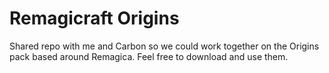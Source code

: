 # Remagicraft Origins
Shared repo with me and Carbon so we could work together on the Origins pack based around Remagica. Feel free to download and use them.
